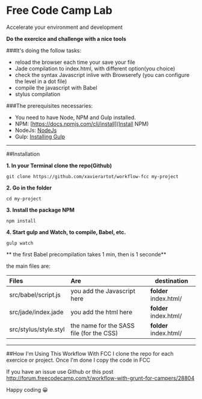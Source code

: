 # Free Code Camp Lab
Accelerate your environment and development

**Do the exercice and challenge with a nice tools**

###It's doing the follow tasks:
- reload the browser each time your save your file
- Jade compilation to index.html, with different option(you choice)
- check the syntax Javascript inlive with Browserefy (you can configure the level in a dot file)
- compile the javascript with Babel
- stylus compilation

###The prerequisites necessaries:
- You need to have Node, NPM and Gulp installed.
- NPM: [https://docs.npmjs.com/cli/install](Install NPM)
- NodeJs: [NodeJs](https://nodejs.org/en/download/)
- Gulp: [Installing Gulp](https://github.com/gulpjs/gulp/blob/master/docs/getting-started.md)

---


##Installation

**1. In your Terminal clone the repo(Github)**

`git clone https://github.com/xavierartot/workflow-fcc my-project`

**2. Go in the folder**

`cd my-project`

**3. Install the package NPM**

`npm install`

**4. Start gulp and Watch, to compile, Babel, etc.**

`gulp watch`

** the first Babel precompilation takes 1 min, then is 1 seconde**

the main files are:

| Files                  | Are                                        | destination
| :--------------------- |:-------------------------------------------|--------------------------|
| src/babel/script.js    | you add the Javascript here                | **folder** index.html/   |
| src/jade/index.jade    | you add the html here                      | **folder** index.html/   |
| src/stylus/style.styl  | the name for the SASS file (for the CSS)   | **folder** index.html/   |

---
##How I'm Using This Workflow With FCC
I clone the repo for each exercice or project.
Once I'm done I copy the code in FCC

If you have an issue use Github or this post http://forum.freecodecamp.com/t/workflow-with-grunt-for-campers/28804

Happy coding :grinning:

